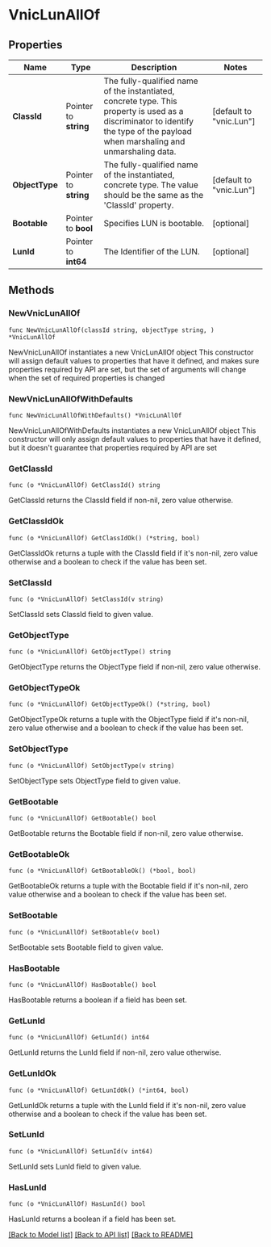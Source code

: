 # VnicLunAllOf

## Properties

Name | Type | Description | Notes
------------ | ------------- | ------------- | -------------
**ClassId** | Pointer to **string** | The fully-qualified name of the instantiated, concrete type. This property is used as a discriminator to identify the type of the payload when marshaling and unmarshaling data. | [default to "vnic.Lun"]
**ObjectType** | Pointer to **string** | The fully-qualified name of the instantiated, concrete type. The value should be the same as the &#39;ClassId&#39; property. | [default to "vnic.Lun"]
**Bootable** | Pointer to **bool** | Specifies LUN is bootable. | [optional] 
**LunId** | Pointer to **int64** | The Identifier of the LUN. | [optional] 

## Methods

### NewVnicLunAllOf

`func NewVnicLunAllOf(classId string, objectType string, ) *VnicLunAllOf`

NewVnicLunAllOf instantiates a new VnicLunAllOf object
This constructor will assign default values to properties that have it defined,
and makes sure properties required by API are set, but the set of arguments
will change when the set of required properties is changed

### NewVnicLunAllOfWithDefaults

`func NewVnicLunAllOfWithDefaults() *VnicLunAllOf`

NewVnicLunAllOfWithDefaults instantiates a new VnicLunAllOf object
This constructor will only assign default values to properties that have it defined,
but it doesn't guarantee that properties required by API are set

### GetClassId

`func (o *VnicLunAllOf) GetClassId() string`

GetClassId returns the ClassId field if non-nil, zero value otherwise.

### GetClassIdOk

`func (o *VnicLunAllOf) GetClassIdOk() (*string, bool)`

GetClassIdOk returns a tuple with the ClassId field if it's non-nil, zero value otherwise
and a boolean to check if the value has been set.

### SetClassId

`func (o *VnicLunAllOf) SetClassId(v string)`

SetClassId sets ClassId field to given value.


### GetObjectType

`func (o *VnicLunAllOf) GetObjectType() string`

GetObjectType returns the ObjectType field if non-nil, zero value otherwise.

### GetObjectTypeOk

`func (o *VnicLunAllOf) GetObjectTypeOk() (*string, bool)`

GetObjectTypeOk returns a tuple with the ObjectType field if it's non-nil, zero value otherwise
and a boolean to check if the value has been set.

### SetObjectType

`func (o *VnicLunAllOf) SetObjectType(v string)`

SetObjectType sets ObjectType field to given value.


### GetBootable

`func (o *VnicLunAllOf) GetBootable() bool`

GetBootable returns the Bootable field if non-nil, zero value otherwise.

### GetBootableOk

`func (o *VnicLunAllOf) GetBootableOk() (*bool, bool)`

GetBootableOk returns a tuple with the Bootable field if it's non-nil, zero value otherwise
and a boolean to check if the value has been set.

### SetBootable

`func (o *VnicLunAllOf) SetBootable(v bool)`

SetBootable sets Bootable field to given value.

### HasBootable

`func (o *VnicLunAllOf) HasBootable() bool`

HasBootable returns a boolean if a field has been set.

### GetLunId

`func (o *VnicLunAllOf) GetLunId() int64`

GetLunId returns the LunId field if non-nil, zero value otherwise.

### GetLunIdOk

`func (o *VnicLunAllOf) GetLunIdOk() (*int64, bool)`

GetLunIdOk returns a tuple with the LunId field if it's non-nil, zero value otherwise
and a boolean to check if the value has been set.

### SetLunId

`func (o *VnicLunAllOf) SetLunId(v int64)`

SetLunId sets LunId field to given value.

### HasLunId

`func (o *VnicLunAllOf) HasLunId() bool`

HasLunId returns a boolean if a field has been set.


[[Back to Model list]](../README.md#documentation-for-models) [[Back to API list]](../README.md#documentation-for-api-endpoints) [[Back to README]](../README.md)


